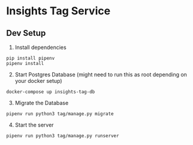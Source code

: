 Insights Tag Service
===========================================

Dev Setup
--------------------
1. Install dependencies
```
pip install pipenv
pipenv install
```
2. Start Postgres Database (might need to run this as root depending on your docker setup)
```
docker-compose up insights-tag-db
```
3. Migrate the Database
```
pipenv run python3 tag/manage.py migrate
```
4. Start the server
```
pipenv run python3 tag/manage.py runserver
```
